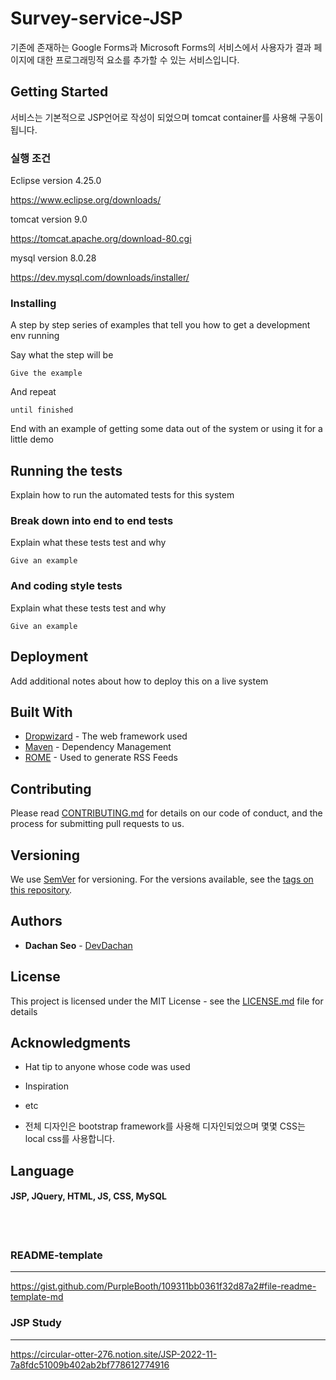 # Survey-service-JSP

기존에 존재하는 Google Forms과 Microsoft Forms의 서비스에서 사용자가 결과 페이지에 대한 프로그래밍적 요소를 추가할 수 있는 서비스입니다.
<br/>

## Getting Started

서비스는 기본적으로 JSP언어로 작성이 되었으며 tomcat container를 사용해 구동이 됩니다.



### 실행 조건

Eclipse version 4.25.0

https://www.eclipse.org/downloads/

tomcat version 9.0

https://tomcat.apache.org/download-80.cgi  

mysql version 8.0.28

https://dev.mysql.com/downloads/installer/ 



### Installing

A step by step series of examples that tell you how to get a development env running

Say what the step will be

```
Give the example
```

And repeat

```
until finished
```

End with an example of getting some data out of the system or using it for a little demo

## Running the tests

Explain how to run the automated tests for this system

### Break down into end to end tests

Explain what these tests test and why

```
Give an example
```

### And coding style tests

Explain what these tests test and why

```
Give an example
```

## Deployment

Add additional notes about how to deploy this on a live system

## Built With

* [Dropwizard](http://www.dropwizard.io/1.0.2/docs/) - The web framework used
* [Maven](https://maven.apache.org/) - Dependency Management
* [ROME](https://rometools.github.io/rome/) - Used to generate RSS Feeds

## Contributing

Please read [CONTRIBUTING.md](https://gist.github.com/PurpleBooth/b24679402957c63ec426) for details on our code of conduct, and the process for submitting pull requests to us.

## Versioning

We use [SemVer](http://semver.org/) for versioning. For the versions available, see the [tags on this repository](https://github.com/your/project/tags). 

## Authors

* **Dachan Seo** - [DevDachan](https://github.com/DevDachan)



## License

This project is licensed under the MIT License - see the [LICENSE.md](LICENSE.md) file for details

## Acknowledgments

* Hat tip to anyone whose code was used
* Inspiration
* etc

* 전체 디자인은 bootstrap framework를 사용해 디자인되었으며 몇몇 CSS는 local css를 사용합니다.







## Language
#### JSP, JQuery, HTML, JS, CSS, MySQL


<br/>
<br/>

### README-template
-------------------
https://gist.github.com/PurpleBooth/109311bb0361f32d87a2#file-readme-template-md 


### JSP Study
-------------
https://circular-otter-276.notion.site/JSP-2022-11-7a8fdc51009b402ab2bf778612774916
